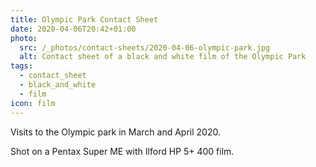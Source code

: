 ```yaml
---
title: Olympic Park Contact Sheet
date: 2020-04-06T20:42+01:00
photo:
  src: /_photos/contact-sheets/2020-04-06-olympic-park.jpg
  alt: Contact sheet of a black and white film of the Olympic Park
tags:
  - contact_sheet
  - black_and_white
  - film
icon: film
---
```


Visits to the Olympic park in March and April 2020.

Shot on a Pentax Super ME with Ilford HP 5+ 400 film.
